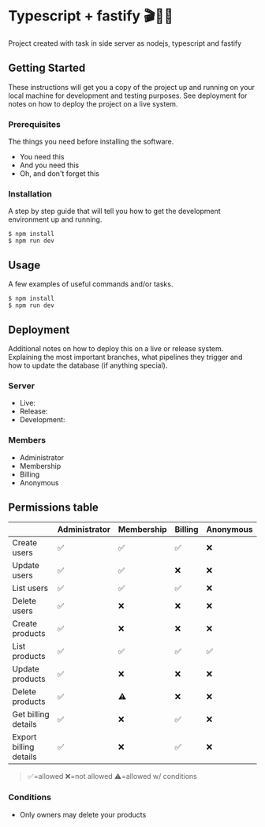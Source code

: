 # Typescript + fastify 🎬🔨💡
 
Project created with task in side server as nodejs, typescript and fastify 

## Getting Started

These instructions will get you a copy of the project up and running on your local machine for development and testing purposes. See deployment for notes on how to deploy the project on a live system.

### Prerequisites

The things you need before installing the software.

* You need this
* And you need this
* Oh, and don't forget this

### Installation

A step by step guide that will tell you how to get the development environment up and running.

```
$ npm install
$ npm run dev
```

## Usage

A few examples of useful commands and/or tasks.

```
$ npm install
$ npm run dev
```

## Deployment

Additional notes on how to deploy this on a live or release system. Explaining the most important branches, what pipelines they trigger and how to update the database (if anything special).

### Server

* Live:
* Release:
* Development:

### Members

* Administrator
* Membership
* Billing
* Anonymous

## Permissions table

|   | Administrator | Membership | Billing | Anonymous
|-- | --------------| ---------- | ------- | ---------
| Create users | ✅ | ✅ | ✅ | ❌ |
| Update users | ✅ | ✅ | ❌ | ❌ |
| List users | ✅ | ✅ | ✅ | ❌ |
| Delete users | ✅ | ❌ | ❌ | ❌ |
| Create products | ✅ | ❌ | ❌ | ❌ |
| List products   | ✅ | ✅ | ✅ | ✅ |
| Update products | ✅ | ❌ | ❌ | ❌ | 
| Delete products | ✅ | ⚠️ | ❌ | ❌ |
| Get billing details | ✅ | ❌ | ✅ | ❌ | 
| Export billing details | ✅ | ❌ | ✅ | ❌ |

> ✅=allowed ❌=not allowed ⚠️=allowed w/ conditions

### Conditions

* Only owners may delete your products
